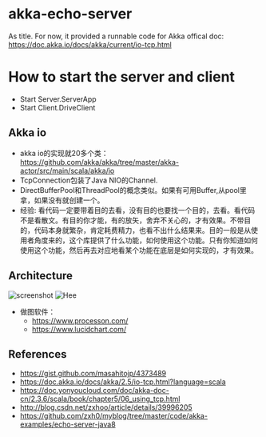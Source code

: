 # akka-echo-server
As title. For now, it provided a runnable code for Akka offical doc: https://doc.akka.io/docs/akka/current/io-tcp.html

# How to start the server and client
* Start Server.ServerApp
* Start Client.DriveClient

## Akka io
* akka io的实现就20多个类：https://github.com/akka/akka/tree/master/akka-actor/src/main/scala/akka/io
* TcpConnection包装了Java NIO的Channel.
* DirectBufferPool和ThreadPool的概念类似。如果有可用Buffer,从pool里拿，如果没有就创建一个。
* 经验: 看代码一定要带着目的去看，没有目的也要找一个目的，去看。看代码不是看散文。有目的你才能，有的放矢，舍弃不关心的，才有效果。不带目的，代码本身就繁杂，肯定耗费精力，也看不出什么结果来。目的一般是从使用者角度来的，这个库提供了什么功能，如何使用这个功能。只有你知道如何使用这个功能，然后再去对应地看某个功能在底层是如何实现的，才有效果。

## Architecture
  ![screenshot](https://www.lucidchart.com/publicSegments/view/39b0a770-82cd-4078-b1ff-6ab6ee63ffc8/image.png "Logo Title Text 1")
  ![Hee](http://on-img.com/chart_image/5a3c6fe7e4b0ce9ffea59979.png "Ni")
* 做图软件：
  * https://www.processon.com/
  * https://www.lucidchart.com/
## References
* https://gist.github.com/masahitojp/4373489
* https://doc.akka.io/docs/akka/2.5/io-tcp.html?language=scala
* https://doc.yonyoucloud.com/doc/akka-doc-cn/2.3.6/scala/book/chapter5/06_using_tcp.html
* http://blog.csdn.net/zxhoo/article/details/39996205
* https://github.com/zxh0/myblog/tree/master/code/akka-examples/echo-server-java8
